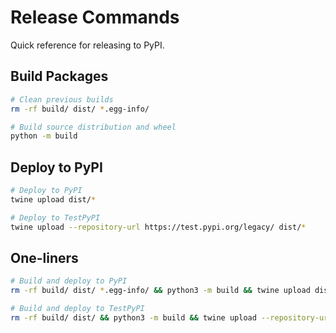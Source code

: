 # Release Commands

Quick reference for releasing to PyPI.

## Build Packages

```bash
# Clean previous builds
rm -rf build/ dist/ *.egg-info/

# Build source distribution and wheel
python -m build
```

## Deploy to PyPI

```bash
# Deploy to PyPI
twine upload dist/*

# Deploy to TestPyPI
twine upload --repository-url https://test.pypi.org/legacy/ dist/*
```


## One-liners

```bash
# Build and deploy to PyPI
rm -rf build/ dist/ *.egg-info/ && python3 -m build && twine upload dist/*

# Build and deploy to TestPyPI
rm -rf build/ dist/ && python3 -m build && twine upload --repository-url https://test.pypi.org/legacy/ dist/*
```
